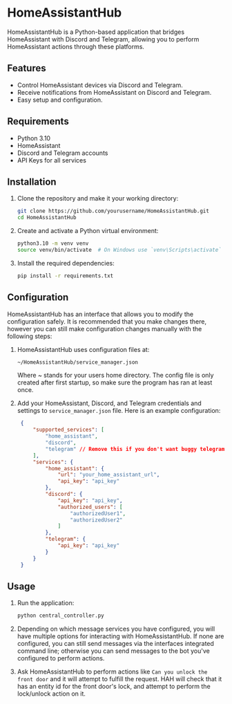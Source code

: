 # HomeAssistantHub

HomeAssistantHub is a Python-based application that bridges HomeAssistant with Discord and Telegram, allowing you to perform HomeAssistant actions through these platforms.

## Features

- Control HomeAssistant devices via Discord and Telegram.
- Receive notifications from HomeAssistant on Discord and Telegram.
- Easy setup and configuration.

## Requirements

- Python 3.10
- HomeAssistant
- Discord and Telegram accounts
- API Keys for all services

## Installation

1. Clone the repository and make it your working directory:

   ```bash
   git clone https://github.com/yourusername/HomeAssistantHub.git
   cd HomeAssistantHub
   ```

2. Create and activate a Python virtual environment:

   ```bash
   python3.10 -m venv venv
   source venv/bin/activate  # On Windows use `venv\Scripts\activate`
   ```

3. Install the required dependencies:

   ```bash
   pip install -r requirements.txt
   ```

## Configuration
HomeAssistantHub has an interface that allows you to modify the configuration safely. It is recommended that you make changes there, however you can still make configuration changes manually with the following steps:

1. HomeAssistantHub uses configuration files at:
    ```bash
    ~/HomeAssistantHub/service_manager.json
    ```
    Where ~ stands for your users home directory. The config file is only created after first startup, so make sure the program has ran at least once.

2. Add your HomeAssistant, Discord, and Telegram credentials and settings to `service_manager.json` file. Here is an example configuration:

   ```json
    {
        "supported_services": [
            "home_assistant",
            "discord",
            "telegram" // Remove this if you don't want buggy telegram behavior
        ],
        "services": {
            "home_assistant": {
                "url": "your_home_assistant_url",
                "api_key": "api_key"
            },
            "discord": {
                "api_key": "api_key",
                "authorized_users": [
                    "authorizedUser1",
                    "authorizedUser2"
                ]
            },
            "telegram": {
                "api_key": "api_key"
            }
        }
    }
   ```

## Usage

1. Run the application:

   ```bash
   python central_controller.py
   ```

2. Depending on which message services you have configured, you will have multiple options for interacting with HomeAssistantHub. If none are configured, you can still send messages via the interfaces integrated command line; otherwise you can send messages to the bot you've configured to perform actions.

3. Ask HomeAssistantHub to perform actions like `Can you unlock the front door` and it will attempt to fulfill the request. HAH will check that it has an entity id for the front door's lock, and attempt to perform the lock/unlock action on it.
